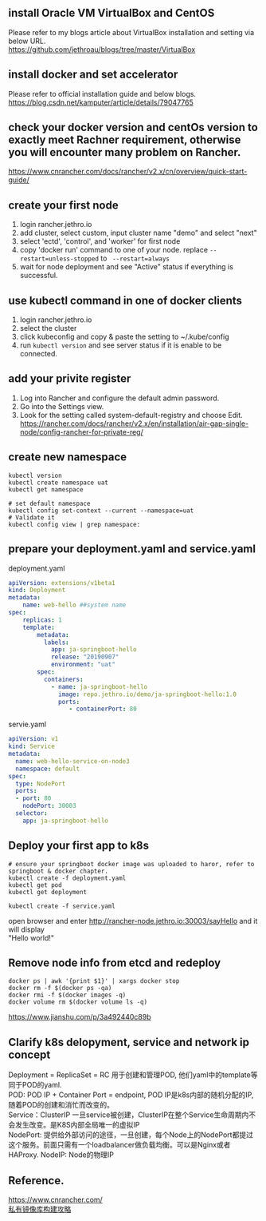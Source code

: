 ## install Oracle VM VirtualBox and CentOS
Please refer to my blogs article about VirtualBox installation and setting via below URL.   
https://github.com/jethroau/blogs/tree/master/VirtualBox  

## install docker and set accelerator 
Please refer to official installation guide and below blogs.  
https://blog.csdn.net/kamputer/article/details/79047765  

## check your docker version and centOs version to **exactly** meet Rachner requirement, otherwise you will encounter many problem on Rancher. 
https://www.cnrancher.com/docs/rancher/v2.x/cn/overview/quick-start-guide/  

## create your first node 
1. login rancher.jethro.io   
2. add cluster, select custom, input cluster name "demo" and select "next"  
3. select 'ectd', 'control', and 'worker' for first node  
4. copy 'docker run' command to one of your node. replace  `--restart=unless-stopped` to ` --restart=always`  
5. wait for node deployment and see "Active" status if everything is successful.   

## use kubectl command in one of docker clients
1. login rancher.jethro.io  
2. select the cluster   
3. click kubeconfig and copy & paste the setting to ~/.kube/config
4. run `kubectl version` and see server status if it is enable to be connected. 


## add your privite register
1. Log into Rancher and configure the default admin password.  
2. Go into the Settings view.  
3. Look for the setting called system-default-registry and choose Edit.  
https://rancher.com/docs/rancher/v2.x/en/installation/air-gap-single-node/config-rancher-for-private-reg/  


## create new namespace 
```
kubectl version
kubectl create namespace uat
kubectl get namespace

# set default namespace
kubectl config set-context --current --namespace=uat
# Validate it
kubectl config view | grep namespace:
```

## prepare your deployment.yaml and service.yaml
deployment.yaml
```yaml
apiVersion: extensions/v1beta1
kind: Deployment
metadata:
    name: web-hello ##system name
spec:
    replicas: 1
    template:
        metadata:
          labels:
            app: ja-springboot-hello
            release: "20190907"
            environment: "uat"
        spec:
          containers:
            - name: ja-springboot-hello
              image: repo.jethro.io/demo/ja-springboot-hello:1.0
              ports:
                 - containerPort: 80

```

servie.yaml
```yaml
apiVersion: v1
kind: Service
metadata:
  name: web-hello-service-on-node3
  namespace: default
spec:
  type: NodePort
  ports:
  - port: 80
    nodePort: 30003
  selector:
    app: ja-springboot-hello
```

## Deploy your first app to k8s
```
# ensure your springboot docker image was uploaded to haror, refer to springboot & docker chapter. 
kubectl create -f deployment.yaml
kubectl get pod
kubectl get deployment

kubectl create -f service.yaml
```
open browser and enter http://rancher-node.jethro.io:30003/sayHello and it will display  
"Hello world!"  


## Remove node info from etcd and redeploy
```
docker ps | awk '{print $1}' | xargs docker stop
docker rm -f $(docker ps -qa)
docker rmi -f $(docker images -q)
docker volume rm $(docker volume ls -q)
```
https://www.jianshu.com/p/3a492440c89b  

## Clarify k8s delopyment, service and network ip concept 
Deployment = ReplicaSet = RC 用于创建和管理POD, 他们yaml中的template等同于POD的yaml.   
POD: POD IP + Container Port = endpoint, POD IP是k8s内部的随机分配的IP,　随着POD的创建和消忙而改变的。  
Service：ClusterIP 一旦service被创建，ClusterIP在整个Service生命周期内不会发生改变。是K8S内部全局唯一的虚拟IP  
NodePort: 提供给外部访问的途径，一旦创建，每个Node上的NodePort都提过这个服务。前面只需有一个loadbalancer做负载均衡。可以是Nginx或者HAProxy. 
NodeIP: Node的物理IP  


## Reference.
https://www.cnrancher.com/  
[私有镜像库构建攻略](https://segmentfault.com/a/1190000007630069)  
